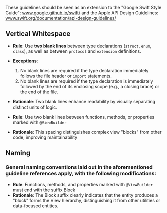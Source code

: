 These guidelines should be seen as an extension to the "Google Swift Style Guide": www.google.github.io/swift/ and the Apple API Design Guidelines: www.swift.org/documentation/api-design-guidelines/


## Vertical Whitespace

- **Rule**: Use **two blank lines** between type declarations (`struct`, `enum`, `class`), as well as between `protocol` and `extension` definitions.
- **Exceptions**:
  1. No blank lines are required if the type declaration immediately follows the file header or `import` statements.
  2. No blank lines are required if the type declaration is immediately followed by the end of its enclosing scope (e.g., a closing brace) or the end of the file.
- **Rationale**: Two blank lines enhance readability by visually separating distinct units of logic.

- **Rule**: Use two blank lines between functions, methods, or properties marked with `@ViewBuilder`
- **Rationale**: This spacing distinguishes complex view "blocks" from other code, improving maintainability

## Naming
### General naming conventions laid out in the aforementioned guideline references apply, with the following modifications:

- **Rule**: Functions, methods, and properties marked with `@ViewBuilder` must end with the suffix Block
- **Rationale**: The Block suffix clearly indicates that the entity produces a "block" forms the View hierarchy, distinguishing it from other utilities or data-focused entities.
